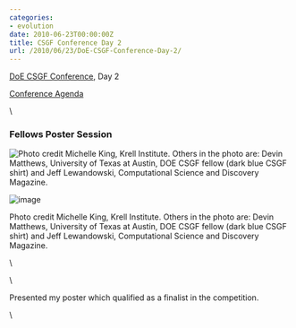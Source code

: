 ```yaml
---
categories:
- evolution
date: 2010-06-23T00:00:00Z
title: CSGF Conference Day 2
url: /2010/06/23/DoE-CSGF-Conference-Day-2/
---
```


[DoE CSGF Conference](http---www.krellinst.org-conf-csgf- "http---www.krellinst.org-conf-csgf-"), Day 2



 








[Conference
Agenda](http://www.krellinst.org/conf/csgf/2010-conference/conference-agenda "http://www.krellinst.org/conf/csgf/2010-conference/conference-agenda")

\

### Fellows Poster Session

![Photo credit Michelle King, Krell Institute. Others in the photo are:
Devin Matthews, University of Texas at Austin, DOE CSGF fellow (dark
blue CSGF shirt) and Jeff Lewandowski, Computational Science and
Discovery
Magazine.](http://openwetware.org/images/thumb/3/38/CarlPresentsPoster.jpg/300px-CarlPresentsPoster.jpg)

![image](/skins/common/images/magnify-clip.png)

Photo credit Michelle King, Krell Institute. Others in the photo are:
Devin Matthews, University of Texas at Austin, DOE CSGF fellow (dark
blue CSGF shirt) and Jeff Lewandowski, Computational Science and
Discovery Magazine.

\

\

Presented my poster which qualified as a finalist in the competition.

\

